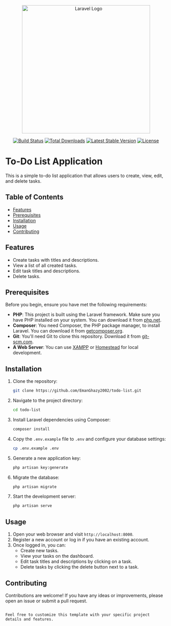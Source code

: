 <p align="center"><a href="https://laravel.com" target="_blank"><img src="https://raw.githubusercontent.com/laravel/art/master/logo-lockup/5%20SVG/2%20CMYK/1%20Full%20Color/laravel-logolockup-cmyk-red.svg" width="400" alt="Laravel Logo"></a></p>

<p align="center">
<a href="https://github.com/laravel/framework/actions"><img src="https://github.com/laravel/framework/workflows/tests/badge.svg" alt="Build Status"></a>
<a href="https://packagist.org/packages/laravel/framework"><img src="https://img.shields.io/packagist/dt/laravel/framework" alt="Total Downloads"></a>
<a href="https://packagist.org/packages/laravel/framework"><img src="https://img.shields.io/packagist/v/laravel/framework" alt="Latest Stable Version"></a>
<a href="https://packagist.org/packages/laravel/framework"><img src="https://img.shields.io/packagist/l/laravel/framework" alt="License"></a>
</p>

# To-Do List Application

This is a simple to-do list application that allows users to create, view, edit, and delete tasks.

## Table of Contents
- [Features](#features)
- [Prerequisites](#prerequisites)
- [Installation](#installation)
- [Usage](#usage)
- [Contributing](#contributing)

## Features
- Create tasks with titles and descriptions.
- View a list of all created tasks.
- Edit task titles and descriptions.
- Delete tasks.

## Prerequisites
Before you begin, ensure you have met the following requirements:
- **PHP**: This project is built using the Laravel framework. Make sure you have PHP installed on your system. You can download it from [php.net](https://www.php.net/).
- **Composer**: You need Composer, the PHP package manager, to install Laravel. You can download it from [getcomposer.org](https://getcomposer.org/).
- **Git**: You'll need Git to clone this repository. Download it from [git-scm.com](https://git-scm.com/).
- **A Web Server**: You can use [XAMPP](https://www.apachefriends.org/index.html) or [Homestead](https://laravel.com/docs/8.x/homestead) for local development.

## Installation
1. Clone the repository:
   ```sh
   git clone https://github.com/EmanGhazy2002/todo-list.git
   ```

2. Navigate to the project directory:
   ```sh
   cd todo-list
   ```

3. Install Laravel dependencies using Composer:
   ```sh
   composer install
   ```

4. Copy the `.env.example` file to `.env` and configure your database settings:
   ```sh
   cp .env.example .env
   ```

5. Generate a new application key:
   ```sh
   php artisan key:generate
   ```

6. Migrate the database:
   ```sh
   php artisan migrate
   ```

7. Start the development server:
   ```sh
   php artisan serve
   ```

## Usage
1. Open your web browser and visit `http://localhost:8000`.
2. Register a new account or log in if you have an existing account.
3. Once logged in, you can:
   - Create new tasks.
   - View your tasks on the dashboard.
   - Edit task titles and descriptions by clicking on a task.
   - Delete tasks by clicking the delete button next to a task.

## Contributing
Contributions are welcome! If you have any ideas or improvements, please open an issue or submit a pull request.
```

Feel free to customize this template with your specific project details and features.
